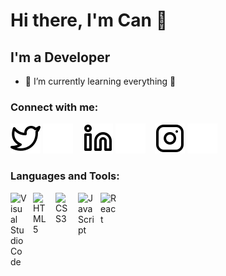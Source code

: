 # Hi there, I'm Can 👋 
## I'm a  Developer
- 🌱 I’m currently learning everything 🤣
### Connect with me:
[![website](./img/twitter-light.svg)](https://twitter.com/calemdar3#gh-light-mode-only)
[![website](./img/twitter-dark.svg)](https://twitter.com/calemdar3#gh-dark-mode-only)
&nbsp;&nbsp;
[![website](./img/linkedin-light.svg)](https://linkedin.com/in/canalemdar#gh-light-mode-only)
[![website](./img/linkedin-dark.svg)](https://linkedin.com/in/canalemdar#gh-dark-mode-only)
&nbsp;&nbsp;
[![website](./img/instagram-light.svg)](https://instagram.com/c.alemdar#gh-light-mode-only)
[![website](./img/instagram-dark.svg)](https://instagram.com/c.alemdar#gh-dark-mode-only)

### Languages and Tools:

<img align="left" alt="Visual Studio Code" width="26px" src="https://cdn.jsdelivr.net/gh/devicons/devicon/icons/vscode/vscode-original.svg" style="padding-right:10px;" />
<img align="left" alt="HTML5" width="26px" src="https://cdn.jsdelivr.net/gh/devicons/devicon/icons/html5/html5-original.svg" style="padding-right:10px;" />
<img align="left" alt="CSS3" width="26px" src="https://cdn.jsdelivr.net/gh/devicons/devicon/icons/css3/css3-original.svg" style="padding-right:10px;" />
<img align="left" alt="JavaScript" width="26px" src="https://cdn.jsdelivr.net/gh/devicons/devicon/icons/javascript/javascript-original.svg" style="padding-right:10px;" />
<img align="left" alt="React" width="26px" src="https://cdn.jsdelivr.net/gh/devicons/devicon/icons/react/react-original.svg" style="padding-right:10px;" />
<br />
<br>